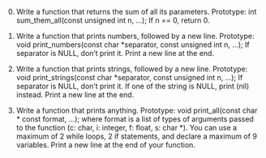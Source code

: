 0. Write a function that returns the sum of all its parameters. Prototype: int sum_them_all(const unsigned int n, ...); If n == 0, return 0.

1. Write a function that prints numbers, followed by a new line. Prototype: void print_numbers(const char *separator, const unsigned int n, ...); If separator is NULL, don’t print it. Print a new line at the end.

2. Write a function that prints strings, followed by a new line. Prototype: void print_strings(const char *separator, const unsigned int n, ...); If separator is NULL, don’t print it. If one of the string is NULL, print (nil) instead. Print a new line at the end.

3. Write a function that prints anything. Prototype: void print_all(const char * const format, ...); where format is a list of types of arguments passed to the function (c: char, i: integer, f: float, s: char *). You can use a maximum of 2 while loops, 2 if statements, and declare a maximum of 9 variables. Print a new line at the end of your function.

